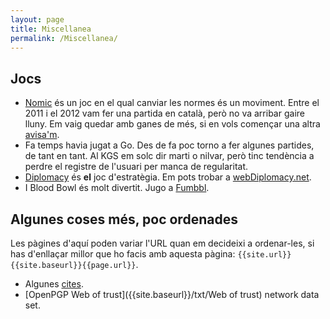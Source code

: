 ```yaml
---
layout: page
title: Miscellanea
permalink: /Miscellanea/
---
```


## Jocs

* [Nomic](https://ca.wikipedia.org/wiki/Nomic) és un joc en el qual canviar les normes és un moviment. Entre el 2011 i el 2012 vam fer una partida en català, però no va arribar gaire lluny. Em vaig quedar amb ganes de més, si en vols començar una altra [avisa'm]({{site.baseurl}}/Contact).
* Fa temps havia jugat a Go. Des de fa poc torno a fer algunes partides, de tant en tant. Al KGS em solc dir marti o nilvar, però tinc tendència a perdre el registre de l'usuari per manca de regularitat.
* [Diplomacy](https://ca.wikipedia.org/wiki/Diplomacy) és **el** joc d'estratègia. Em pots trobar a [webDiplomacy.net](http://webdiplomacy.net/profile.php?userID=60809).
* I Blood Bowl és molt divertit. Jugo a [Fumbbl](https://fumbbl.com/~Nilvar).

## Algunes coses més, poc ordenades

Les pàgines d'aquí poden variar l'URL quan em decideixi a ordenar-les, si has d'enllaçar millor que ho facis amb aquesta pàgina: ``{{site.url}}{{site.baseurl}}{{page.url}}``.

* Algunes [cites]({{site.baseurl}}/Cites).
* [OpenPGP Web of trust]({{site.baseurl}}/txt/Web of trust) network data set.
